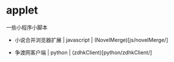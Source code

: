 # applet
一些小程序小脚本

* 小说合并浏览器扩展 | javascript | (NovelMerge)[js/novelMerge/]

* 争渡网客户端 | python | (zdhkClient)[python/zdhkClient/]
